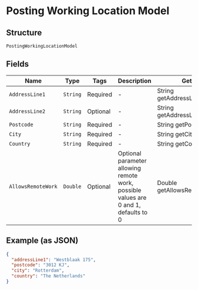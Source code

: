 
# Posting Working Location Model

## Structure

`PostingWorkingLocationModel`

## Fields

| Name | Type | Tags | Description | Getter | Setter |
|  --- | --- | --- | --- | --- | --- |
| `AddressLine1` | `String` | Required | - | String getAddressLine1() | setAddressLine1(String addressLine1) |
| `AddressLine2` | `String` | Optional | - | String getAddressLine2() | setAddressLine2(String addressLine2) |
| `Postcode` | `String` | Required | - | String getPostcode() | setPostcode(String postcode) |
| `City` | `String` | Required | - | String getCity() | setCity(String city) |
| `Country` | `String` | Required | - | String getCountry() | setCountry(String country) |
| `AllowsRemoteWork` | `Double` | Optional | Optional parameter allowing remote work, possible values are 0 and 1, defaults to 0 | Double getAllowsRemoteWork() | setAllowsRemoteWork(Double allowsRemoteWork) |

## Example (as JSON)

```json
{
  "addressLine1": "Westblaak 175",
  "postcode": "3012 KJ",
  "city": "Rotterdam",
  "country": "The Netherlands"
}
```

